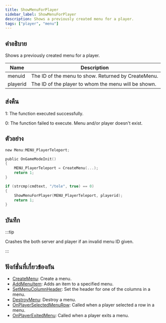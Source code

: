 ```yaml
---
title: ShowMenuForPlayer
sidebar_label: ShowMenuForPlayer
description: Shows a previously created menu for a player.
tags: ["player", "menu"]
---
```


## คำอธิบาย

Shows a previously created menu for a player.

| Name     | Description                                          |
| -------- | ---------------------------------------------------- |
| menuid   | The ID of the menu to show. Returned by CreateMenu.  |
| playerid | The ID of the player to whom the menu will be shown. |

## ส่งคืน

1: The function executed successfully.

0: The function failed to execute. Menu and/or player doesn't exist.

## ตัวอย่าง

```c
new Menu:MENU_PlayerTeleport;

public OnGameModeInit()
{
    MENU_PlayerTeleport = CreateMenu(...);
    return 1;
}

if (strcmp(cmdtext, "/tele", true) == 0)
{
    ShowMenuForPlayer(MENU_PlayerTeleport, playerid);
    return 1;
}
```

## บันทึก

:::tip

Crashes the both server and player if an invalid menu ID given.

:::

## ฟังก์ชั่นที่เกี่ยวข้องกัน

- [CreateMenu](CreateMenu): Create a menu.
- [AddMenuItem](AddMenuItem): Adds an item to a specified menu.
- [SetMenuColumnHeader](SetMenuColumnHeader): Set the header for one of the columns in a menu.
- [DestroyMenu](DestroyMenu): Destroy a menu.
- [OnPlayerSelectedMenuRow](../callbacks/OnPlayerSelectedMenuRow): Called when a player selected a row in a menu.
- [OnPlayerExitedMenu](../callbacks/OnPlayerExitedMenu): Called when a player exits a menu.
